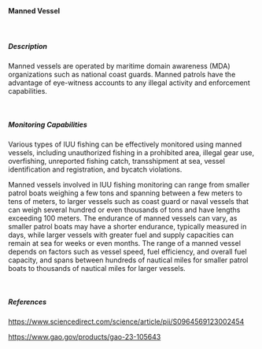 <br>

#### **Manned Vessel**

<br>

##### **Description**

Manned vessels are operated by maritime domain awareness (MDA) organizations such as national coast guards. Manned patrols have the advantage of eye-witness accounts to any illegal activity and enforcement capabilities.


<br>

##### **Monitoring Capabilities**

Various types of IUU fishing can be effectively monitored using manned vessels, including unauthorized fishing in a prohibited area, illegal gear use, overfishing, unreported fishing catch, transshipment at sea, vessel identification and registration, and bycatch violations.

Manned vessels involved in IUU fishing monitoring can range from smaller patrol boats weighing a few tons and spanning between a few meters to tens of meters, to larger vessels such as coast guard or naval vessels that can weigh several hundred or even thousands of tons and have lengths exceeding 100 meters. The endurance of manned vessels can vary, as smaller patrol boats may have a shorter endurance, typically measured in days, while larger vessels with greater fuel and supply capacities can remain at sea for weeks or even months. The range of a manned vessel depends on factors such as vessel speed, fuel efficiency, and overall fuel capacity, and spans between hundreds of nautical miles for smaller patrol boats to thousands of nautical miles for larger vessels. 


<br>

##### *References*

https://www.sciencedirect.com/science/article/pii/S0964569123002454

https://www.gao.gov/products/gao-23-105643 




